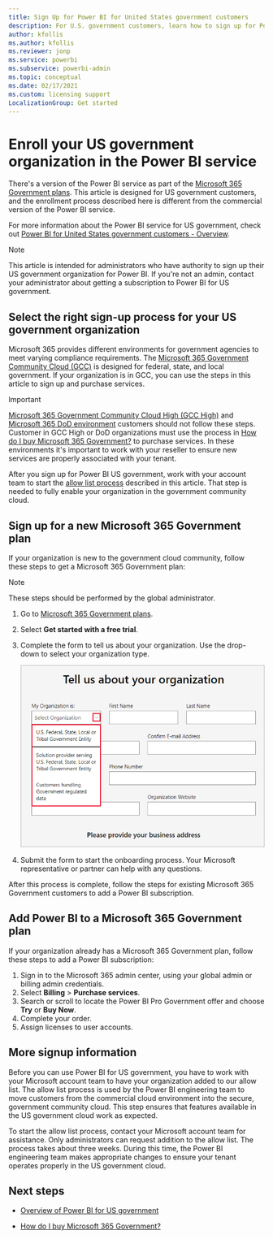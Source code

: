 ```yaml
---
title: Sign Up for Power BI for United States government customers
description: For U.S. government customers, learn how to sign up for Power BI is the government community cloud.
author: kfollis
ms.author: kfollis
ms.reviewer: jonp
ms.service: powerbi
ms.subservice: powerbi-admin
ms.topic: conceptual
ms.date: 02/17/2021
ms.custom: licensing support
LocalizationGroup: Get started
---
```

# Enroll your US government organization in the Power BI service

There's a version of the Power BI service as part of the [Microsoft 365 Government plans](https://www.microsoft.com/microsoft-365/government/compare-office-365-government-plans?rtc=1). This article is designed for US government customers, and the enrollment process described here is different from the commercial version of the Power BI service.

For more information about the Power BI service for US government, check out [Power BI for United States government customers - Overview](service-govus-overview.md).

> [!NOTE]
> This article is intended for administrators who have authority to sign up their US government organization for Power BI. If you're not an admin, contact your administrator about getting a subscription to Power BI for US government.
>

## Select the right sign-up process for your US government organization

Microsoft 365 provides different environments for government agencies to meet varying compliance requirements. The  [Microsoft 365 Government Community Cloud (GCC)](/office365/servicedescriptions/office-365-platform-service-description/office-365-us-government/gcc) is designed for federal, state, and local government. If your organization is in GCC, you can use the steps in this article to sign up and purchase services.

>[!IMPORTANT]
>[Microsoft 365 Government Community Cloud High (GCC High)](/office365/servicedescriptions/office-365-platform-service-description/office-365-us-government/gcc-high-and-dod) and [Microsoft 365 DoD environment](/office365/servicedescriptions/office-365-platform-service-description/office-365-us-government/gcc-high-and-dod) customers should not follow these steps. Customer in GCC High or DoD organizations must use the process in [How do I buy Microsoft 365 Government?](/office365/servicedescriptions/office-365-platform-service-description/office-365-us-government/microsoft-365-government-how-to-buy#how-do-i-buy-microsoft-365-government) to purchase services. In these environments it's important to work with your reseller to ensure new services are properly associated with your tenant.

After you sign up for Power BI US government, work with your account team to start the [allow list process](#more-signup-information) described in this article. That step is needed to fully enable your organization in the government community cloud.

## Sign up for a new Microsoft 365 Government plan

If your organization is new to the government cloud community, follow these steps to get a Microsoft 365 Government plan:

> [!NOTE]
> These steps should be performed by the global administrator.
>

1. Go to [Microsoft 365 Government plans](https://products.office.com/government/office-365-web-services-for-government).
2. Select **Get started with a free trial**.
3. Complete the form to tell us about your organization. Use the drop-down to select your organization type.

   ![Select organization type in trial sign-up](media/service-govus-signup/gcc-trial-signup.png)

4. Submit the form to start the onboarding process. Your Microsoft representative or partner can help with any questions.

After this process is complete, follow the steps for existing Microsoft 365 Government customers to add a Power BI subscription.

## Add Power BI to a Microsoft 365 Government plan

If your organization already has a Microsoft 365 Government plan, follow these steps to add a Power BI subscription:

1. Sign in to the Microsoft 365 admin center, using your global admin or billing admin credentials.
2. Select **Billing** > **Purchase services**.
4. Search or scroll to locate the Power BI Pro Government offer and choose **Try** or **Buy Now**.
5. Complete your order.
6. Assign licenses to user accounts.

## More signup information

Before you can use Power BI for US government, you have to work with your Microsoft account team to have your organization added to our allow list. The allow list process is used by the Power BI engineering team to move customers from the commercial cloud environment into the secure, government community cloud. This step ensures that features available in the US government cloud work as expected.

To start the allow list process, contact your Microsoft account team for assistance. Only administrators can request addition to the allow list. The process takes about three weeks. During this time, the Power BI engineering team makes appropriate changes to ensure your tenant operates properly in the US government cloud.

## Next steps

* [Overview of Power BI for US government](service-govus-overview.md)
- [How do I buy Microsoft 365 Government?](/office365/servicedescriptions/office-365-platform-service-description/office-365-us-government/microsoft-365-government-how-to-buy#how-do-i-buy-microsoft-365-government)